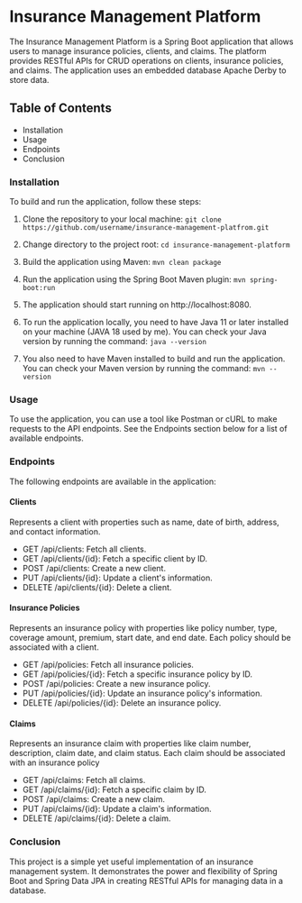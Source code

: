 # Insurance Management Platform
The Insurance Management Platform is a Spring Boot application that allows users to manage insurance policies, clients, and claims. The platform provides RESTful APIs for CRUD operations on clients, insurance policies, and claims. The application uses an embedded database Apache Derby to store data.

## Table of Contents
- Installation
- Usage
- Endpoints
- Conclusion

### Installation
To build and run the application, follow these steps:

1. Clone the repository to your local machine:
``` git clone https://github.com/username/insurance-management-platfrom.git ```

2. Change directory to the project root:
``` cd insurance-management-platform ```

3. Build the application using Maven:
``` mvn clean package ```

4. Run the application using the Spring Boot Maven plugin:
``` mvn spring-boot:run ```

5. The application should start running on http://localhost:8080.

6. To run the application locally, you need to have Java 11 or later installed on your machine (JAVA 18 used by me). 
You can check your Java version by running the command: 
``` java --version ```

7. You also need to have Maven installed to build and run the application. 
You can check your Maven version by running the command:
``` mvn --version ```

### Usage
To use the application, you can use a tool like Postman or cURL to make requests to the API endpoints. See the Endpoints section below for a list of available endpoints.

### Endpoints
The following endpoints are available in the application:
#### Clients
Represents a client with properties such as name, date of birth, address, and contact information.
- GET /api/clients: Fetch all clients.
- GET /api/clients/{id}: Fetch a specific client by ID.
- POST /api/clients: Create a new client.
- PUT /api/clients/{id}: Update a client's information.
- DELETE /api/clients/{id}: Delete a client.
#### Insurance Policies
Represents an insurance policy with properties like policy number, type, coverage amount, premium, start date, and end date. 
Each policy should be associated with a client.
- GET /api/policies: Fetch all insurance policies.
- GET /api/policies/{id}: Fetch a specific insurance policy by ID.
- POST /api/policies: Create a new insurance policy.
- PUT /api/policies/{id}: Update an insurance policy's information.
- DELETE /api/policies/{id}: Delete an insurance policy.
#### Claims
Represents an insurance claim with properties like claim number, description, claim date, and claim status. 
Each claim should be associated with an insurance policy
- GET /api/claims: Fetch all claims.
- GET /api/claims/{id}: Fetch a specific claim by ID.
- POST /api/claims: Create a new claim.
- PUT /api/claims/{id}: Update a claim's information.
- DELETE /api/claims/{id}: Delete a claim.

### Conclusion
This project is a simple yet useful implementation of an insurance management system. It demonstrates the power and flexibility of Spring Boot and Spring Data JPA in creating RESTful APIs for managing data in a database.
